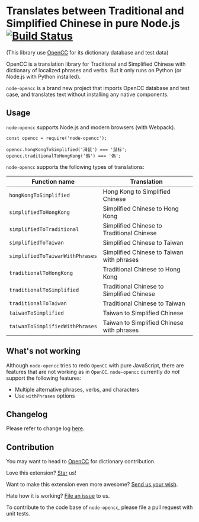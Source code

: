 # Translates between Traditional and Simplified Chinese in pure Node.js [![Build Status](https://travis-ci.org/compulim/node-opencc.svg?branch=master)](https://travis-ci.org/compulim/node-opencc)

(This library use [OpenCC](https://github.com/byvoid/opencc) for its dictionary database and test data)

OpenCC is a translation library for Traditional and Simplified Chinese with dictionary of localized phrases and verbs. But it only runs on Python (or Node.js with Python installed).

`node-opencc` is a brand new project that imports OpenCC database and test case, and translates text without installing any native components.

## Usage

`node-opencc` supports Node.js and modern browsers (with Webpack).

```
const opencc = require('node-opencc');

opencc.hongKongToSimplified('滑鼠') === '鼠标';
opencc.traditionalToHongKong('僞') === '偽';
```

`node-opencc` supports the following types of translations:

| Function name                   | Translation                               |
| ------------------------------- | ----------------------------------------- |
| `hongKongToSimplified`          | Hong Kong to Simplified Chinese           |
| `simplifiedToHongKong`          | Simplified Chinese to Hong Kong           |
| `simplifiedToTraditional`       | Simplified Chinese to Traditional Chinese |
| `simplifiedToTaiwan`            | Simplified Chinese to Taiwan              |
| `simplifiedToTaiwanWithPhrases` | Simplified Chinese to Taiwan with phrases |
| `traditionalToHongKong`         | Traditional Chinese to Hong Kong          |
| `traditionalToSimplified`       | Traditional Chinese to Simplified Chinese |
| `traditionalToTaiwan`           | Traditional Chinese to Taiwan             |
| `taiwanToSimplified`            | Taiwan to Simplified Chinese              |
| `taiwanToSimplifiedWithPhrases` | Taiwan to Simplified Chinese with phrases |

## What's not working

Although `node-opencc` tries to redo `OpenCC` with pure JavaScript, there are features that are not working as in `OpenCC`. `node-opencc` currently _do not_ support the following features:

* Multiple alternative phrases, verbs, and characters
* Use `withPhrases` options

## Changelog

Please refer to change log [here](CHANGELOG.md).

## Contribution

You may want to head to [OpenCC](https://github.com/byvoid/opencc) for dictionary contribution.

Love this extension? [Star](https://github.com/compulim/node-opencc/stargazers) us!

Want to make this extension even more awesome? [Send us your wish](https://github.com/compulim/node-opencc/issues/new/).

Hate how it is working? [File an issue](https://github.com/compulim/node-opencc/issues/new/) to us.

To contribute to the code base of `node-opencc`, please file a pull request with unit tests.
